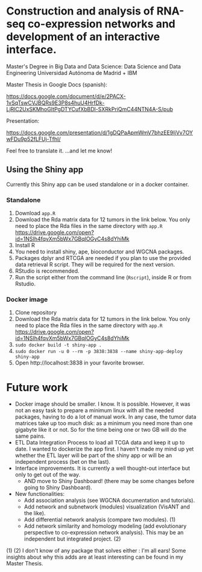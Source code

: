 # Construction and analysis of RNA-seq co-expression networks and development of an interactive interface.
Master's Degree in Big Data and Data Science: Data Science and Data Engineering
Universidad Autónoma de Madrid + IBM

Master Thesis in Google Docs (spanish):

https://docs.google.com/document/d/e/2PACX-1vSqTswCVJBQRs9E3P8s4huU4HrfDk-LjRlC2UxSKMhoGItPgDTYCufXbBDl-SXRkPriQmC44NTN4A-S/pub

Presentation:

https://docs.google.com/presentation/d/1gDQPaApmWmV7bhzEE9IjVv7OYwFDu9p52fLFUj-TfhI/

Feel free to translate it.
...and let me know!

## Using the Shiny app
Currently this Shiny app can be used standalone or in a docker container.
### Standalone
1. Download ``app.R``
2. Download the Rda matrix data for 12 tumors in the link below. You only need to place the Rda files in the same directory with ``app.R`` https://drive.google.com/open?id=1NSIh4fqvXm5bWx7GBqIOGyC4s8dYhiMk
3. Install R
4. You need to install shiny, ape, bioconductor and WGCNA packages. 
5. Packages dplyr and RTCGA are needed if you plan to use the provided data retrieval R script. They will be required for the next version.
6. RStudio is recommended.
7. Run the script either from the command line (``Rscript``), inside R or from Rstudio.
### Docker image
1. Clone repository
2. Download the Rda matrix data for 12 tumors in the link below. You only need to place the Rda files in the same directory with ``app.R`` https://drive.google.com/open?id=1NSIh4fqvXm5bWx7GBqIOGyC4s8dYhiMk
3. ``sudo docker build -t shiny-app .``
4. ``sudo docker run -u 0 --rm -p 3838:3838 --name shiny-app-deploy shiny-app``
5. Open http://localhost:3838 in your favorite browser.
# Future work
* Docker image should be smaller. I know. It is possible. However, it was not an easy task to prepare a minimum linux with all the needed packages, having to do a lot of manual work. In any case, the tumor data matrices take up too much disk: as a minimum you need more than one gigabyte like it or not. So for the time being one or two GB will do the same pains.
* ETL Data Integration Process to load all TCGA data and keep it up to date. I wanted to dockerize the app first. I haven't made my mind up yet whether the ETL layer will be part of the shiny app or will be an independent process (bet on the last).
* Interface improvements. It is currently a well thought-out interface but only to get out of the way.
  * AND move to Shiny Dashboard! (there may be some changes before going to Shiny Dashboard).
* New functionalities:
  * Add association analysis (see WGCNA documentation and tutorials).
  * Add network and subnetwork (modules) visualization (VisANT and the like).
  * Add differential network analysis (compare two modules). (1)
  * Add network similarity and homology modeling (add evolutionary perspective to co-expression network analysis). This may be an independent but integrated project. (2)

(1) (2) I don't know of any package that solves either : I'm all ears! Some insights about why this adds are at least interesting can be found in my Master Thesis.
